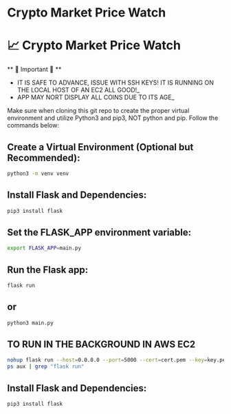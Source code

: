 # Crypto Market Price Watch

# 📈 Crypto Market Price Watch

** 🚨 Important 🚨 **  
- IT IS SAFE TO ADVANCE, ISSUE WITH SSH KEYS! IT IS RUNNING ON THE LOCAL HOST OF AN EC2 ALL GOOD!_
- APP MAY NORT DISPLAY ALL COINS DUE TO ITS AGE_

Make sure when cloning this git repo to create the proper virtual environment and utilize Python3 and pip3, NOT python and pip. Follow the commands below:

## Create a Virtual Environment (Optional but Recommended):
```bash
python3 -m venv venv
```

## Install Flask and Dependencies:
```bash
pip3 install flask
```
## Set the FLASK_APP environment variable:
```bash
export FLASK_APP=main.py
```
## Run the Flask app:
```bash
flask run
```
## or
```bash
python3 main.py
```
## TO RUN IN THE BACKGROUND IN AWS EC2
```bash
nohup flask run --host=0.0.0.0 --port=5000 --cert=cert.pem --key=key.pem &
ps aux | grep "flask run"
```
## Install Flask and Dependencies:
```bash
pip3 install flask
```
